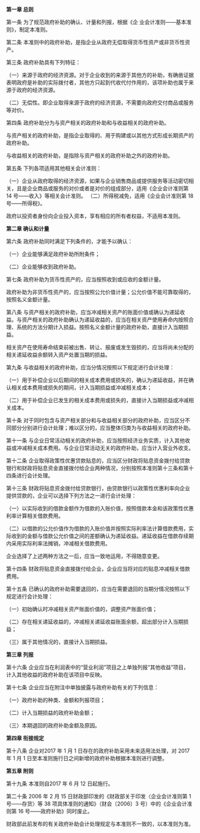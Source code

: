**第一章 总则**

第一条 为了规范政府补助的确认、计量和列报，根据《企 业会计准则——基本准则》，制定本准则。

第二条 本准则中的政府补助，是指企业从政府无偿取得货币性资产或非货币性资产。

第三条 政府补助具有下列特征：

（一）来源于政府的经济资源。对于企业收到的来源于其他方的补助，有确凿证据表明政府是补助的实际拨付者，其他方只起到代收代付作用的，该项补助也属于来源于政府的经济资源。

（二）无偿性。即企业取得来源于政府的经济资源，不需要向政府交付商品或服务等对价。

第四条 政府补助分为与资产相关的政府补助和与收益相关的政府补助。

与资产相关的政府补助，是指企业取得的、用于购建或以其他方式形成长期资产的政府补助。

与收益相关的政府补助，是指除与资产相关的政府补助之外的政府补助。

第五条 下列各项适用其他相关会计准则：

（一）企业从政府取得的经济资源，如果与企业销售商品或提供服务等活动密切相关，且是企业商品或服务的对价或者是对价的组成部分，适用《企业会计准则第 14 号——收入》等相关会计准则。 （二）所得税减免，适用《企业会计准则第 18 号——所得税》。

政府以投资者身份向企业投入资本，享有相应的所有者权益，不适用本准则。

**第二章 确认和计量**

第六条 政府补助同时满足下列条件的，才能予以确认：

（一）企业能够满足政府补助所附条件；

（二）企业能够收到政府补助。

第七条 政府补助为货币性资产的，应当按照收到或应收的金额计量。

政府补助为非货币性资产的，应当按照公允价值计量；公允价值不能可靠取得的，按照名义金额计量。

第八条 与资产相关的政府补助，应当冲减相关资产的账面价值或确认为递延收益。与资产相关的政府补助确认为递延收益的，应当在相关资产使用寿命内按照合理、系统的方法分期计入损益。按照名义金额计量的政府补助，直接计入当期损益。

相关资产在使用寿命结束前被出售、转让、报废或发生毁损的，应当将尚未分配的相关递延收益余额转入资产处置当期的损益。

第九条 与收益相关的政府补助，应当分情况按照以下规定进行会计处理：

（一）用于补偿企业以后期间的相关成本费用或损失的，确认为递延收益，并在确认相关成本费用或损失的期间，计入当期损益或冲减相关成本；

（二）用于补偿企业已发生的相关成本费用或损失的，直接计入当期损益或冲减相关成本。

第十条 对于同时包含与资产相关部分和与收益相关部分的政府补助，应当区分不同部分分别进行会计处理；难以区分的，应当整体归类为与收益相关的政府补助。

第十一条 与企业日常活动相关的政府补助，应当按照经济业务实质，计入其他收益或冲减相关成本费用。与企业日常活动无关的政府补助，应当计入营业外收支。

第十二条 企业取得政策性优惠贷款贴息的，应当区分财政将贴息资金拨付给贷款银行和财政将贴息资金直接拨付给企业两种情况，分别按照本准则第十三条和第十四条进行会计处理。

第十三条 财政将贴息资金拨付给贷款银行，由贷款银行以政策性优惠利率向企业提供贷款的，企业可以选择下列方法之一进行会计处理：

（一）以实际收到的借款金额作为借款的入账价值，按照借款本金和该政策性优惠利率计算相关借款费用。

（二）以借款的公允价值作为借款的入账价值并按照实际利率法计算借款费用，实际收到的金额与借款公允价值之间的差额确认为递延收益。递延收益在借款存续期内采用实际利率法摊销，冲减相关借款费用。

企业选择了上述两种方法之一后，应当一致地运用，不得随意变更。

第十四条 财政将贴息资金直接拨付给企业，企业应当将对应的贴息冲减相关借款费用。

第十五条 已确认的政府补助需要退回的，应当在需要退回的当期分情况按照以下规定进行会计处理：

（一）初始确认时冲减相关资产账面价值的，调整资产账面价值；

（二）存在相关递延收益的，冲减相关递延收益账面余额，超出部分计入当期损益；

（三）属于其他情况的，直接计入当期损益。

 **第三章 列报**

 第十六条 企业应当在利润表中的“营业利润”项目之上单独列报“其他收益”项目，计入其他收益的政府补助在该项目中反映。

第十七条 企业应当在附注中单独披露与政府补助有关的下列信息：

（一）政府补助的种类、金额和列报项目；

（二）计入当期损益的政府补助金额；

（三）本期退回的政府补助金额及原因。

**第四章 衔接规定**

第十八条 企业对2017 年 1 月 1 日存在的政府补助采用未来适用法处理，对 2017 年 1 月 1 日至本准则施行日之间新增的政府补助根据本准则进行调整。

**第五章 附则**

第十九条 本准则自2017 年 6 月 12 日起施行。

第二十条 2006 年 2 月 15 日财政部印发的《财政部关于印发〈企业会计准则第 1 号——存货〉等 38 项具体准则的通知》（财会〔2006〕3 号）中的《企业会计准则第 16 号——政府补助》同时废止。

财政部此前发布的有关政府补助会计处理规定与本准则不一致的，以本准则为准。